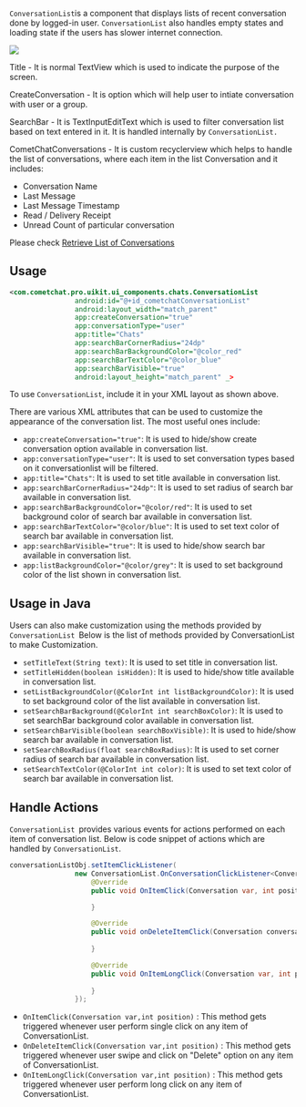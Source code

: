 `ConversationList`is a component that displays lists of recent conversation done by logged-in user. `ConversationList` also handles empty states and loading state if the users has slower internet connection.

![](https://res.cloudinary.com/developerhub/image/upload/v1626769458/v2_5163/xsvwe6arkpigskmwl6dj.png)

Title - It is normal TextView which is used to indicate the purpose of the screen.

CreateConversation - It is option which will help user to intiate conversation with user or a group.

SearchBar - It is TextInputEditText which is used to filter conversation list based on text entered in it. It is handled internally by `ConversationList.`

CometChatConversations - It is custom recyclerview which helps to handle the list of conversations, where each item in the list Conversation and it includes:

- Conversation Name
- Last Message
- Last Message Timestamp
- Read / Delivery Receipt
- Unread Count of particular conversation

Please check [Retrieve List of Conversations](https://www.cometchat.com/docs/v3/android-chat-sdk/messaging-retrieve-conversations#retrieve-list-of-conversations)

## Usage

```xml
<com.cometchat.pro.uikit.ui_components.chats.ConversationList
                android:id="@+id_cometchatConversationList"
                android:layout_width="match_parent"
                app:createConversation="true"
                app:conversationType="user"
                app:title="Chats"
                app:searchBarCornerRadius="24dp"
                app:searchBarBackgroundColor="@color_red"
                app:searchBarTextColor="@color_blue"
                app:searchBarVisible="true"
                android:layout_height="match_parent" _>
```



To use `ConversationList`, include it in your XML layout as shown above.

There are various XML attributes that can be used to customize the appearance of the conversation list. The most useful ones include:

- `app:createConversation="true"`: It is used to hide/show create conversation option available in conversation list.
- `app:conversationType="user"`: It is used to set conversation types based on it conversationlist will be filtered.
- `app:title="Chats"`: It is used to set title available in conversation list.
- `app:searchBarCornerRadius="24dp"`: It is used to set radius of search bar available in conversation list.
- `app:searchBarBackgroundColor="@color/red"`: It is used to set background color of search bar available in conversation list.
- `app:searchBarTextColor="@color/blue"`: It is used to set text color of search bar available in conversation list.
- `app:searchBarVisible="true"`: It is used to hide/show search bar available in conversation list.
- `app:listBackgroundColor="@color/grey"`: It is used to set background color of the list shown in conversation list.

## Usage in Java

Users can also make customization using the methods provided by `ConversationList `Below is the list of methods provided by ConversationList to make Customization.

- `setTitleText(String text)`: It is used to set title in conversation list.
- `setTitleHidden(boolean isHidden)`: It is used to hide/show title available in conversation list.
- `setListBackgroundColor(@ColorInt int listBackgroundColor)`: It is used to set background color of the list available in conversation list.
- `setSearchBarBackground(@ColorInt int searchBoxColor)`: It is used to set searchBar background color available in conversation list.
- `setSearchBarVisible(boolean searchBoxVisible)`: It is used to hide/show search bar available in conversation list.
- `setSearchBoxRadius(float searchBoxRadius)`: It is used to set corner radius of search bar available in conversation list.
- `setSearchTextColor(@ColorInt int color)`: It is used to set text color of search bar available in conversation list.

## Handle Actions

`ConversationList `provides various events for actions performed on each item of conversation list. Below is code snippet of actions which are handled by `ConversationList`.

```java
conversationListObj.setItemClickListener(
                new ConversationList.OnConversationClickListener<Conversation>(){
                    @Override
                    public void OnItemClick(Conversation var, int position) {

                    }

                    @Override
                    public void onDeleteItemClick(Conversation conversation, int position) {
                        
                    }

                    @Override
                    public void OnItemLongClick(Conversation var, int position) {
                    
                    }
                });
```



- `OnItemClick(Conversation var,int position)` : This method gets triggered whenever user perform single click on any item of ConversationList.
- `OnDeleteItemClick(Conversation var,int position)` : This method gets triggered whenever user swipe and click on "Delete" option on any item of ConversationList.
- `OnItemLongClick(Conversation var,int position)` : This method gets triggered whenever user perform long click on any item of ConversationList.